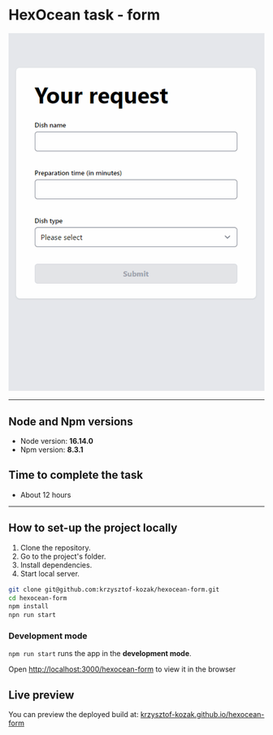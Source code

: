 # HexOcean task - form

![preview gif](https://raw.githubusercontent.com/krzysztof-kozak/hexocean-form/main/preview_app.gif)

---

## Node and Npm versions

- Node version: **16.14.0**
- Npm version: **8.3.1**

## Time to complete the task

- About 12 hours

---

## How to set-up the project locally

1. Clone the repository.
2. Go to the project's folder.
3. Install dependencies.
4. Start local server.

```sh
git clone git@github.com:krzysztof-kozak/hexocean-form.git
cd hexocean-form
npm install
npn run start

```

### Development mode

`npm run start` runs the app in the **development mode**.

Open [http://localhost:3000/hexocean-form](http://localhost:3000/hexocean-form) to view it in the browser

## Live preview

You can preview the deployed build at: [krzysztof-kozak.github.io/hexocean-form](https://krzysztof-kozak.github.io/hexocean-form/)
